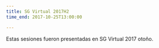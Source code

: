 ```yaml
---
title: SG Virtual 2017H2
time_end: 2017-10-25T13:00:00

---
```


Estas sesiones fueron presentadas en SG Virtual 2017 otoño.
